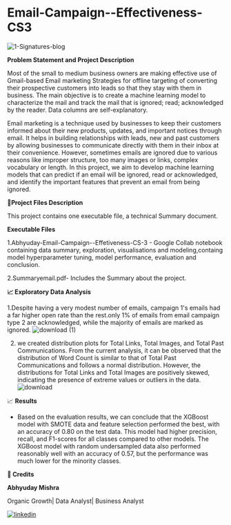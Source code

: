 # Email-Campaign--Effectiveness-CS3


![1-Signatures-blog](https://user-images.githubusercontent.com/122104510/229057222-1ad282d6-ef99-4a9b-85a4-093e84729ca6.gif)




**Problem Statement and Project Description**

Most of the small to medium business owners are making effective use of Gmail-based Email marketing Strategies for offline targeting of converting their prospective customers into leads so that they stay with them in business. The main objective is to create a machine learning model to characterize the mail and track the mail that is ignored; read; acknowledged by the reader. Data columns are self-explanatory.

Email marketing is a technique used by businesses to keep their customers informed about their new products, updates, and important notices through email. It helps in building relationships with leads, new and past customers by allowing businesses to communicate directly with them in their inbox at their convenience. However, sometimes emails are ignored due to various reasons like improper structure, too many images or links, complex vocabulary or length. In this project, we aim to develop machine learning models that can predict if an email will be ignored, read or acknowledged, and identify the important features that prevent an email from being ignored.


💾**Project Files Description**

This project contains one executable file, a technical Summary document.

**Executable Files**

1.Abhyuday-Email-Campaign--Effetiveness-CS-3 - Google Collab notebook containing data summary, exploration, visualisations and modeling,containg model hyperparameter tuning, model performance, evaluation and conclusion.

2.Summaryemail.pdf- Includes the Summary about the project.

**📈 Exploratory Data Analysis**

1.Despite having a very modest number of emails, campaign 1's emails had a far higher open rate than the rest.only 1% of emails from email campaign type 2 are acknowledged, while the majority of emails are marked as ignored.
![download (1)](https://user-images.githubusercontent.com/122104510/229045106-2f85ae12-70b1-4137-a667-577d1464796f.png)


2. we created distribution plots for Total Links, Total Images, and Total Past Communications. From the current analysis, it can be observed that the distribution of Word Count is similar to that of Total Past Communications and follows a normal distribution. However, the distributions for Total Links and Total Images are positively skewed, indicating the presence of extreme values or outliers in the data.
![download](https://user-images.githubusercontent.com/122104510/229045278-4fbbd040-f132-436c-85aa-f627e2c00f15.png)


📈 **Results**

* Based on the evaluation results, we can conclude that the XGBoost model with SMOTE data and feature selection performed the best, with an accuracy of 0.80 on the test data. This model had higher precision, recall, and F1-scores for all classes compared to other models. The XGBoost model with random undersampled data also performed reasonably well with an accuracy of 0.57, but the performance was much lower for the minority classes.

**📜 Credits**

**Abhyuday Mishra**

Organic Growth| Data Analyst| Business Analyst




[![linkedin](https://img.shields.io/badge/linkedin-0A66C2?style=for-the-badge&logo=linkedin&logoColor=white)](https://www.linkedin.com/in/abhyuday-mishra)


